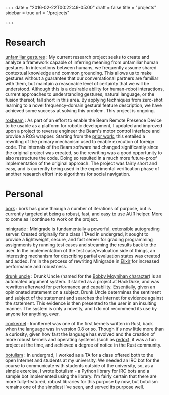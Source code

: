 +++
date = "2016-02-22T00:22:49-05:00"
draft = false
title = "projects"
sidebar = true
url = "/projects"

+++

# Research

[unfamiliar gestures][unf]
: My current research project seeks to create and analyze a framework capable of
inferring meaning from unfamiliar human gestures. In interactions between
humans, we frequently assume shared contextual knowledge and common grounding.
This allows us to make gestures without a guarantee that our conversational
partners are familiar with them, but maintain a reasonable level of certainty
that we will be understood. Although this is a desirable ability for human-robot
interactions, current approaches to understanding gestures, natural language, or
the fusion thereof, fall short in this area. By applying techniques from
zero-shot learning to a novel frequency-domain gestural feature description, we
have achieved some success at solving this problem. This project is ongoing.

[rosbeam][rosb]
: As part of an effort to enable the Beam Remote Presence Device to be usable as
a platform for robotic development, I updated and improved upon a project to
reverse engineer the Beam's motor control interface and provide a ROS wrapper.
Starting from the [prior work][xlzrosb], this entailed a rewriting of the
primary mechanism used to enable execution of foreign code. The internals of the
Beam software had changed significantly since the original project was created,
so the rewriting was a good opportunity to also restructure the code. Doing so
resulted in a much more future-proof implementation of the original approach.
The project was fairly short and easy, and is currently being used in the
experimental verification phase of another research effort into algorithms for
social navigation.

[rosb]: https://github.com/cornell-rpal/rosbeam
[xlzrosb]: https://github.com/xlz/rosbeam
[unf]: https://github.com/cornell-rpal/unfamiliar-gestures

# Personal

[bork][bork]
: bork has gone through a number of iterations of purpose, but is currently
targeted at being a robust, fast, and easy to use AUR helper. More to come as I
continue to work on the project.

[minigrade][minigrade]
: Minigrade is fundamentally a powerful, extensible autograding server. Created
originally for a class I TAed in undergrad, it sought to provide a lightweight,
secure, and fast server for grading programming assignments by running test
cases and streaming the results back to the user. In the implementation of the
test case/evaluation side of things, an interesting mechanism for describing
partial evaluation states was created and added. I'm in the process of rewriting
Minigrade in [Elixir](http://elixir-lang.org) for increased performance and
robustness.

[drunk uncle][drunkle]
: Drunk Uncle (named for the [Bobby Moynihan character][bobby]) is an automated
argument system. It started as a project at HackDuke, and was rewritten
afterward for performance and capability. Essentially, given an opinionated
statement on a subject, Drunk Uncle determines the sentiment and subject of the
statement and searches the Internet for evidence against the statement. This
evidence is then presented to the user in an insulting manner. The system is
only a novelty, and I do not recommend its use by anyone for anything, ever.
 
[ironkernel][ik]
: IronKernel was one of the first kernels written in Rust, back when the
language was in version 0.8 or so. Though it's now little more than a curiosity,
given how fast the language has evolved and the creation of more robust kernels
and operating systems (such as [redox](https://github.com/redox-os/redox)), it
was a fun project at the time, and achieved a degree of notice in the Rust
community.

[botulism][botu]
: In undergrad, I worked as a TA for a class offered both to the open Internet
and students at my university. We needed an IRC bot for the course to
communicate with students outside of the university, so, as a simple exercise, I
wrote botulism - a Python library for IRC bots and a sample bot implemented
using the library. I'm fairly certain that there are more fully-featured, robust
libraries for this purpose by now, but botulism remains one of the simplest I've
seen, and served its purpose well.

[bork]: https://github.com/wbthomason/bork
[minigrade]: https://github.com/wbthomason/minigrade
[drunkle]: https://github.com/wbthomason/drunk-uncle
[botu]: https://github.com/wbthomason/botulism
[rustl]: https://www.rust-lang.org/
[bobby]: https://www.nbc.com/saturday-night-live/cast/bobby-moynihan-15336/character/drunk-uncle-16241
[ik]: https://github.com/wbthomason/ironkernel
